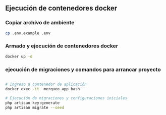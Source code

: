 ## Ejecución de contenedores docker

### Copiar archivo de ambiente
```bash
cp .env.example .env
```

### Armado y ejecución de contenedores docker
```bash
docker up -d
```

### ejecución de migraciones y comandos para arrancar proyecto
```bash

# Ingreso a contenedor de aplicación
docker exec -it  merqueo_app bash

# Ejecución de migraciones y configuraciones iniciales
php artisan key:generate
php artisan migrate --seed

```
